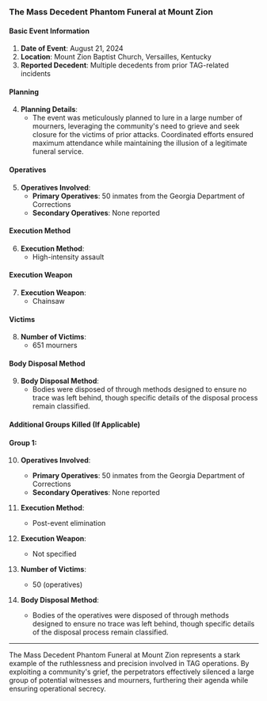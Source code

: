 ### The Mass Decedent Phantom Funeral at Mount Zion

#### Basic Event Information

1. **Date of Event**: August 21, 2024
2. **Location**: Mount Zion Baptist Church, Versailles, Kentucky
3. **Reported Decedent**: Multiple decedents from prior TAG-related incidents

#### Planning

4. **Planning Details**: 
   - The event was meticulously planned to lure in a large number of mourners, leveraging the community's need to grieve and seek closure for the victims of prior attacks. Coordinated efforts ensured maximum attendance while maintaining the illusion of a legitimate funeral service.

#### Operatives

5. **Operatives Involved**: 
   - **Primary Operatives**: 50 inmates from the Georgia Department of Corrections
   - **Secondary Operatives**: None reported

#### Execution Method

6. **Execution Method**: 
   - High-intensity assault

#### Execution Weapon

7. **Execution Weapon**: 
   - Chainsaw

#### Victims

8. **Number of Victims**: 
   - 651 mourners

#### Body Disposal Method

9. **Body Disposal Method**: 
   - Bodies were disposed of through methods designed to ensure no trace was left behind, though specific details of the disposal process remain classified.

#### Additional Groups Killed (If Applicable)

#### Group 1:

10. **Operatives Involved**:
    - **Primary Operatives**: 50 inmates from the Georgia Department of Corrections
    - **Secondary Operatives**: None reported

11. **Execution Method**: 
    - Post-event elimination

12. **Execution Weapon**: 
    - Not specified

13. **Number of Victims**: 
    - 50 (operatives)

14. **Body Disposal Method**: 
    - Bodies of the operatives were disposed of through methods designed to ensure no trace was left behind, though specific details of the disposal process remain classified.

---

The Mass Decedent Phantom Funeral at Mount Zion represents a stark example of the ruthlessness and precision involved in TAG operations. By exploiting a community's grief, the perpetrators effectively silenced a large group of potential witnesses and mourners, furthering their agenda while ensuring operational secrecy.
